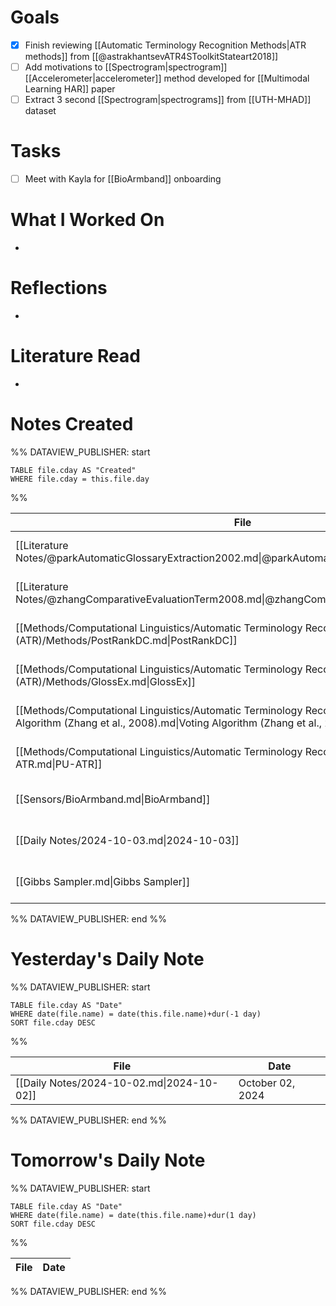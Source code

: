 
# Goals

- [x] Finish reviewing [[Automatic Terminology Recognition Methods|ATR methods]] from [[@astrakhantsevATR4SToolkitStateart2018]]
- [ ] Add motivations to [[Spectrogram|spectrogram]] [[Accelerometer|accelerometer]] method developed for [[Multimodal Learning HAR]] paper
- [ ] Extract 3 second [[Spectrogram|spectrograms]] from [[UTH-MHAD]] dataset

# Tasks

- [ ] Meet with Kayla for [[BioArmband]] onboarding

# What I Worked On

- 

# Reflections

- 

# Literature Read

- 

# Notes Created


%% DATAVIEW_PUBLISHER: start
```dataview
TABLE file.cday AS "Created"
WHERE file.cday = this.file.day
```
%%

| File                                                                                                                                                                  | Created          |
| --------------------------------------------------------------------------------------------------------------------------------------------------------------------- | ---------------- |
| [[Literature Notes/@parkAutomaticGlossaryExtraction2002.md\|@parkAutomaticGlossaryExtraction2002]]                                                                    | October 03, 2024 |
| [[Literature Notes/@zhangComparativeEvaluationTerm2008.md\|@zhangComparativeEvaluationTerm2008]]                                                                      | October 03, 2024 |
| [[Methods/Computational Linguistics/Automatic Terminology Recognition (ATR)/Methods/PostRankDC.md\|PostRankDC]]                                                       | October 03, 2024 |
| [[Methods/Computational Linguistics/Automatic Terminology Recognition (ATR)/Methods/GlossEx.md\|GlossEx]]                                                             | October 03, 2024 |
| [[Methods/Computational Linguistics/Automatic Terminology Recognition (ATR)/Methods/Voting Algorithm (Zhang et al., 2008).md\|Voting Algorithm (Zhang et al., 2008)]] | October 03, 2024 |
| [[Methods/Computational Linguistics/Automatic Terminology Recognition (ATR)/Methods/PU-ATR.md\|PU-ATR]]                                                               | October 03, 2024 |
| [[Sensors/BioArmband.md\|BioArmband]]                                                                                                                                 | October 03, 2024 |
| [[Daily Notes/2024-10-03.md\|2024-10-03]]                                                                                                                             | October 03, 2024 |
| [[Gibbs Sampler.md\|Gibbs Sampler]]                                                                                                                                   | October 03, 2024 |

%% DATAVIEW_PUBLISHER: end %%

# Yesterday's Daily Note

%% DATAVIEW_PUBLISHER: start
```dataview
TABLE file.cday AS "Date"
WHERE date(file.name) = date(this.file.name)+dur(-1 day)
SORT file.cday DESC
```
%%

| File                                      | Date             |
| ----------------------------------------- | ---------------- |
| [[Daily Notes/2024-10-02.md\|2024-10-02]] | October 02, 2024 |

%% DATAVIEW_PUBLISHER: end %%
# Tomorrow's Daily Note

%% DATAVIEW_PUBLISHER: start
```dataview
TABLE file.cday AS "Date"
WHERE date(file.name) = date(this.file.name)+dur(1 day)
SORT file.cday DESC
```
%%

| File | Date |
| ---- | ---- |

%% DATAVIEW_PUBLISHER: end %%
